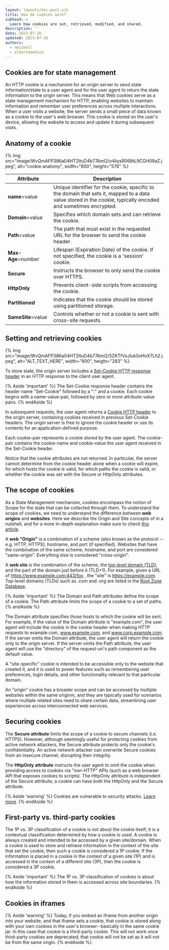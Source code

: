 ```yaml
---
layout: layouts/doc-post.njk
title: How do cookies work?
subhead: >
  Learn how cookies are set, retrieved, modified, and shared.
description: ''
date: 2023-07-26
updated: 2023-07-26
authors:
  - nmichell
  - albertomedina
---
```


## Cookies are for state management

An HTTP cookie is a mechanism for an origin server to send state information/state to a user agent and for the user agent to return the state information to the origin server. This means that Web cookies serve as a state management mechanism for HTTP, enabling websites to maintain information and remember user preferences across multiple interactions. When a user visits a website, the server sends a small piece of data known as a cookie to the user's web browser. This cookie is stored on the user's device, allowing the website to access and update it during subsequent visits.

## Anatomy of a cookie

{% Img src="image/WvQmAFP386a04HT2ItuD4b77Aml2/o4iiysR068tL9CGH09aZ.jpeg", alt="cookie anatomy", width="800", height="576" %}

<table class="with-borders">
  <thead>
    <tr>
      <th>Attribute</th>
      <th>Description</th>
    </tr>
  </thead>
  <tr>
    <td><b>name</b>=value</td>
    <td>Unique identifier for the cookie, specific to the domain that sets it, mapped to a data value stored in the cookie, typically encoded and sometimes encrypted. </td>
  </tr>
  <tr>
    <td><b>Domain</b>=value</td>
    <td>Specifies which domain sets and can retrieve the cookie.</td>
  </tr>
  <tr>
    <td><b>Path</b>=value</td>
    <td>The path that must exist in the requested URL for the browser to send the cookie header.</td>
  </tr>  
  <tr>
    <td><b>Max-Age</b>=number</td>
    <td>Lifespan (Expiration Date) of the cookie. If not specified, the cookie is a 'session' cookie.</td>
  </tr>
  <tr>
    <td><b>Secure</b></td>
    <td>Instructs the browser to only send the cookie over HTTPS.</td>
  </tr>
  <tr>
    <td><b>HttpOnly</b></td>
    <td>Prevents client-side scripts  from accessing the cookie.</td>
  </tr>
  <tr>
    <td><b>Partitioned</b></td>
    <td>Indicates that the cookie should be stored using partitioned storage.</td>
  </tr>
  <tr>
    <td><b>SameSite</b>=value</td>
    <td>Controls whether or not a cookie is sent with cross-site requests.</td>
  </tr>    
</table>

## Setting and retrieving cookies

{% Img src="image/WvQmAFP386a04HT2ItuD4b77Aml2/5ZKTfVsJIuk0xHnX7Lh2.jpeg", alt="ALT_TEXT_HERE", width="800", height="283" %}

To store state, the origin server includes a [Set-Cookie HTTP response header](https://developer.mozilla.org/docs/Web/HTTP/Headers/Set-Cookie) in an HTTP response to the client user agent.

{% Aside 'important' %}
The Set-Cookie response header contains the header name "Set-Cookie" followed by a ":" and a cookie. Each cookie begins with a name-value-pair, followed by zero or more attribute-value pairs.
{% endAside %}

In subsequent requests, the user agent returns a [Cookie HTTP header](https://developer.mozilla.org/docs/Web/HTTP/Headers/Cookie) to the origin server, containing cookies received in previous Set-Cookie headers. The origin server is free to ignore the cookie header or use its contents for an application-defined purpose.

Each cookie-pair represents a cookie stored by the user agent. The cookie-pair contains the cookie-name and cookie-value the user agent received in the Set-Cookie header.

Notice that the cookie attributes are not returned. In particular, the server cannot determine from the cookie header alone when a cookie will expire, for which hosts the cookie is valid, for which paths the cookie is valid, or whether the cookie was set with the Secure or HttpOnly attributes.

## The scope of cookies

As a State Management mechanism, cookies encompass the notion of Scope for the state that can be collected through them. To understand the scope of cookies, we need to understand the difference between **web origins** and **websites**. Here we describe the Origin and Site concepts of in a nutshell, and for a more in-depth explanation make sure to check [this article](https://web.dev/same-site-same-origin/).

A **web "Origin"** is a combination of a scheme (also known as the protocol -- e.g. HTTP, HTTPS), hostname, and port (if specified). Websites that have the combination of the same scheme, hostname, and port are considered "same-origin". Everything else is considered "cross-origin".

A **web site** is the combination of the scheme, the [top-level domain (TLD)](https://developer.mozilla.org/docs/Glossary/TLD), and the part of the domain just before it (TLD+1). For example, given a URL of https://www.example.com:443/foo , the "site" is https://example.com. Top-level domains (TLDs) such as .com and .org are listed in the [Root Zone Database](https://www.iana.org/domains/root/db).

{% Aside 'important' %}
The Domain and Path attributes define the scope of a cookie. The Path attribute limits the scope of a cookie to a set of paths.
{% endAside %}

The Domain attribute specifies those hosts to which the cookie will be sent. For example, if the value of the Domain attribute is "example.com", the user agent will include the cookie in the cookie header when making HTTP requests to example.com, www.example.com, and www.corp.example.com. If the server omits the Domain attribute, the user agent will return the cookie only to the origin server. If the server omits the Path attribute, the user agent will use the "directory" of the request-uri's path component as the default value.

A "site-specific" cookie is intended to be accessible only to the website that created it, and it is used to power features such as remembering user preferences, login details, and other functionality relevant to that particular domain.

An "origin" cookie has a broader scope and can be accessed by multiple websites within the same originm, and they are typically used for scenarios where multiple related sites need to share certain data, streamlining user experiences across interconnected web services.

## Securing cookies

The **Secure attribute** limits the scope of a cookie to secure channels (i.e. HTTPS). However, although seemingly useful for protecting cookies from active network attackers, the Secure attribute protects only the cookie's confidentiality. An active network attacker can overwrite Secure cookies from an insecure channel, disrupting their integrity.

The **HttpOnly attribute** instructs the user agent to omit the cookie when providing access to cookies via "non-HTTP" APIs (such as a web browser API that exposes cookies to scripts). The HttpOnly attribute is independent of the Secure attribute; a cookie can have both the HttpOnly and the Secure attribute.

{% Aside 'warning' %}
Cookies are vulnerable to security attacks. [Learn more]().
{% endAside %}

## First-party vs. third-party cookies

The 1P vs. 3P classification of a cookie is not about the cookie itself; it is a contextual classification determined by how a cookie is used. A cookie is always created and intended to be accessed by a given site/domain. When a cookie is used to store and retrieve information in the context of the site that set the cookie, then such a cookie is considered a 1P cookie. If the information is placed in a cookie in the context of a given site (1P) and is accessed in the context of a different site (3P), then the cookie is considered a 3P cookie.

{% Aside 'important' %}
The 1P vs. 3P classification of cookies is about how the information stored in them is accessed across site boundaries.
{% endAside %}

## Cookies in iframes

{% Aside 'warning' %}
Today, if you embed an iframe from another origin into your website, and that iframe sets a cookie, that cookie is stored along with your own cookies in the user's browser--basically in the same cookie jar. In this case that cookie is a third-party cookie. This will not work once third-party cookies are deprecated; that cookie will not be set as it will not be from the same origin.
{% endAside %}